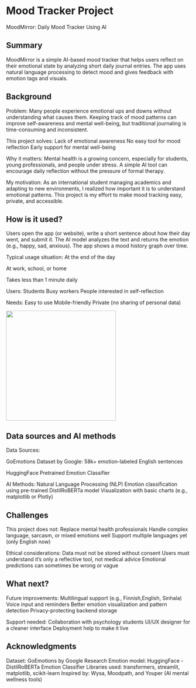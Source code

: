 
# Mood Tracker Project

MoodMirror: Daily Mood Tracker Using AI

## Summary

MoodMirror is a simple AI-based mood tracker that helps users reflect on their emotional state by analyzing short daily journal entries. The app uses natural language processing to detect mood and gives feedback with emotion tags and visuals.

## Background

Problem: Many people experience emotional ups and downs without understanding what causes them. Keeping track of mood patterns can improve self-awareness and mental well-being, but traditional journaling is time-consuming and inconsistent.

This project solves:
Lack of emotional awareness
No easy tool for mood reflection
Early support for mental well-being

Why it matters:
Mental health is a growing concern, especially for students, young professionals, and people under stress. A simple AI tool can encourage daily reflection without the pressure of formal therapy.

My motivation:
As an international student managing academics and adapting to new environments, I realized how important it is to understand emotional patterns. This project is my effort to make mood tracking easy, private, and accessible.


## How is it used?

Users open the app (or website), write a short sentence about how their day went, and submit it. The AI model analyzes the text and returns the emotion (e.g., happy, sad, anxious). The app shows a mood history graph over time.

Typical usage situation:
At the end of the day

At work, school, or home

Takes less than 1 minute daily

Users:
Students
Busy workers
People interested in self-reflection

Needs:
Easy to use
Mobile-friendly
Private (no sharing of personal data)

<img src="https://upload.wikimedia.org/wikipedia/commons/5/5e/Sleeping_cat_on_her_back.jpg" width="300">



## Data sources and AI methods
Data Sources:

GoEmotions Dataset by Google: 58k+ emotion-labeled English sentences

HuggingFace Pretrained Emotion Classifier

AI Methods:
Natural Language Processing (NLP)
Emotion classification using pre-trained DistilRoBERTa model
Visualization with basic charts (e.g., matplotlib or Plotly)

## Challenges

This project does not:
Replace mental health professionals
Handle complex language, sarcasm, or mixed emotions well
Support multiple languages yet (only English now)

Ethical considerations:
Data must not be stored without consent
Users must understand it’s only a reflective tool, not medical advice
Emotional predictions can sometimes be wrong or vague



## What next?

Future improvements:
Multilingual support (e.g., Finnish,English, Sinhala)
Voice input and reminders
Better emotion visualization and pattern detection
Privacy-protecting backend storage

Support needed:
Collaboration with psychology students
UI/UX designer for a cleaner interface
Deployment help to make it live

## Acknowledgments

Dataset: GoEmotions by Google Research
Emotion model: HuggingFace - DistilRoBERTa Emotion Classifier
Libraries used: transformers, streamlit, matplotlib, scikit-learn
Inspired by: Wysa, Moodpath, and Youper (AI mental wellness tools)
